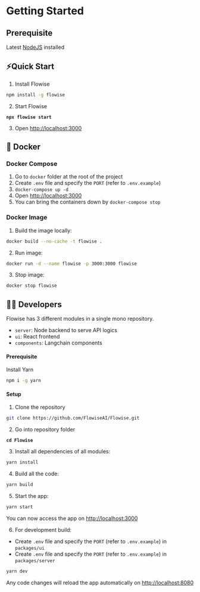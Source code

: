 # Getting Started

## Prerequisite

Latest [NodeJS](https://nodejs.org/en/download) installed

## ⚡Quick Start

1. Install Flowise

```bash
npm install -g flowise
```

2. Start Flowise

<pre class="language-bash"><code class="lang-bash"><strong>npx flowise start
</strong></code></pre>

3. Open [http://localhost:3000](http://localhost:3000)

## 🐳 Docker

### Docker Compose

1. Go to `docker` folder at the root of the project
2. Create `.env` file and specify the `PORT` (refer to `.env.example`)
3. `docker-compose up -d`
4. Open [http://localhost:3000](http://localhost:3000)
5. You can bring the containers down by `docker-compose stop`

### Docker Image

1. Build the image locally:

```bash
docker build --no-cache -t flowise .
```

2. Run image:

```bash
docker run -d --name flowise -p 3000:3000 flowise
```

3. Stop image:

```bash
docker stop flowise
```

## 👨‍💻 Developers

Flowise has 3 different modules in a single mono repository.

* `server`: Node backend to serve API logics
* `ui`: React frontend
* `components`: Langchain components

#### Prerequisite

Install Yarn

```bash
npm i -g yarn
```

#### Setup

1. Clone the repository

```bash
git clone https://github.com/FlowiseAI/Flowise.git
```

2. Go into repository folder

<pre class="language-bash"><code class="lang-bash"><strong>cd Flowise
</strong></code></pre>

3. Install all dependencies of all modules:

```bash
yarn install
```

4. Build all the code:

```bash
yarn build
```

5. Start the app:

```bash
yarn start
```

You can now access the app on [http://localhost:3000](http://localhost:3000)

6. For development build:

* Create `.env` file and specify the `PORT` (refer to `.env.example`) in `packages/ui`
* Create `.env` file and specify the `PORT` (refer to `.env.example`) in `packages/server`

```bash
yarn dev
```

Any code changes will reload the app automatically on [http://localhost:8080](http://localhost:8080)

